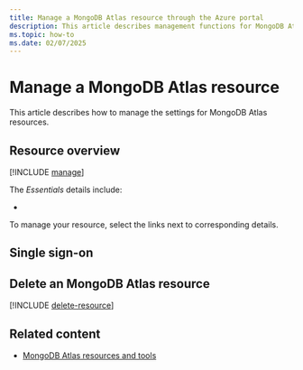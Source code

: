 ```yaml
---
title: Manage a MongoDB Atlas resource through the Azure portal
description: This article describes management functions for MongoDB Atlas on the Azure portal.
ms.topic: how-to
ms.date: 02/07/2025
---
```


# Manage a MongoDB Atlas resource

This article describes how to manage the settings for MongoDB Atlas resources.

## Resource overview 

[!INCLUDE [manage](../includes/manage.md)]

<!--:::image type="content" source="media/manage/resource-overview.png" alt-text="A screenshot of an MongoDB Atlas resource in the Azure portal with the overview displayed in the working pane." lightbox="media/manage/resource-overview.png":::--->

The *Essentials* details include:

- 

To manage your resource, select the links next to corresponding details.

## Single sign-on


## Delete an MongoDB Atlas resource

[!INCLUDE [delete-resource](../includes/delete-resource.md)]

## Related content

- [MongoDB Atlas resources and tools](tools.md)
